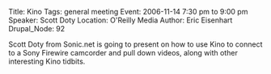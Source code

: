 Title: Kino
Tags: general meeting
Event: 2006-11-14 7:30 pm to 9:00 pm
Speaker: Scott Doty
Location: O'Reilly Media
Author: Eric Eisenhart
Drupal_Node: 92

Scott Doty from Sonic.net is going to present on how to use Kino to connect to a Sony Firewire camcorder and pull down videos, along with other interesting Kino tidbits.
